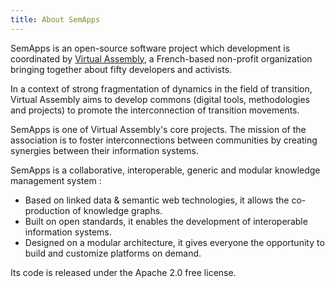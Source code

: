 ```yaml
---
title: About SemApps
---
```


SemApps is an open-source software project which development is coordinated by [Virtual Assembly](http://virtual-assembly.org/), a French-based non-profit organization bringing together about fifty developers and activists. 

In a context of strong fragmentation of dynamics in the field of transition, Virtual Assembly aims to develop commons (digital tools, methodologies and projects) to promote the interconnection of transition movements.

SemApps is one of Virtual Assembly's core projects. The mission of the association is to foster interconnections between communities by creating synergies between their information systems.

SemApps is a collaborative, interoperable, generic and modular knowledge management system :

- Based on linked data & semantic web technologies, it allows the co-production of knowledge graphs. 
- Built on open standards, it enables the development of interoperable information systems. 
- Designed on a modular architecture, it gives everyone the opportunity to build and customize platforms on demand.

Its code is released under the Apache 2.0 free license. 
